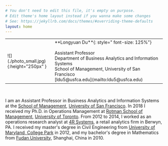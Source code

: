 ```yaml
---
# You don't need to edit this file, it's empty on purpose.
# Edit theme's home layout instead if you wanna make some changes
# See: https://jekyllrb.com/docs/themes/#overriding-theme-defaults
layout: home
---
```

<!---
![](./photo_small.jpg){:height="300px" }|  |  **Longyuan Du** <br/> Ph.D. Candidate in Operations Management <br/> Rotman School of Management <br/> University of Toronto <br/> 105 St George St <br/> Toronto, ON, M5S 3E6 <br/> [Longyuan.Du14@Rotman.Utoronto.ca](mailto:Longyuan.Du14@Rotman.Utoronto.ca)|
--->

<table width="110%">
<colgroup>
<col width="30%" />
<col width="70%" />
</colgroup>

<tbody>
<tr>
<td markdown="span">![](./photo_small.jpg){:height="250px" }</td>
<td markdown="span"> **Longyuan Du**{: style=" font-size: 125%"} <br/>   <br/> Assistant Professor <br/>Department of Business Analytics and Information Systems<br/> School of Management, University of San Francisco <br/>  [ldu5@usfca.edu](mailto:ldu5@usfca.edu)
</td>
</tr>

</tbody>
</table>


<br/>

I am an Assistant Professor in Business Analytics and Information Systems at the [School of Management](https://www.usfca.edu/management), [University of San Francisco](https://www.usfca.edu). In 2018 I received my Ph.D. in Operations Management at [Rotman School of Management](https://www.rotman.utoronto.ca/), [University of Toronto](https://www.utoronto.ca/). From 2012 to 2014, I worked as an operations research analyst at [4R Systems](http://4rsystems.com/), a retail analytics firm in Berwyn, PA. I received my master's degree in Civil Engineering from [University of Maryland, College Park](https://www.umd.edu/) in 2012, and my bachelor's degree in Mathematics from [Fudan University](http://www.fudan.edu.cn/en), Shanghai, China in 2010.
